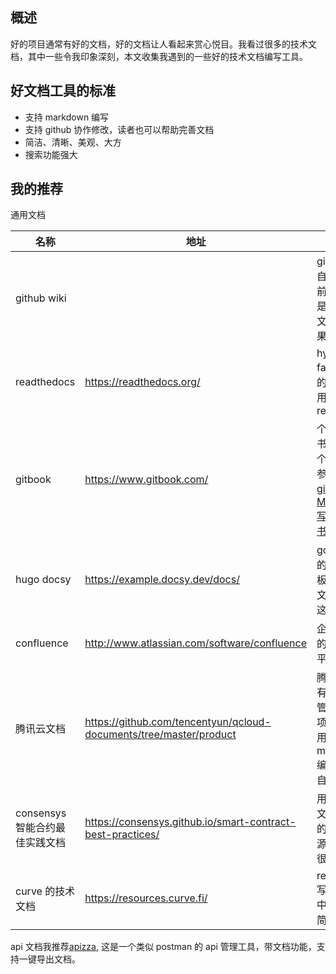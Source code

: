 [//title]: (好用的技术文档方案推荐)
[//englishtitle]: (documentation-tools)
[//category]: (tool)
[//tags]: (文档工具,wiki,readthedocs,gitbook,docsy,confluence)
[//createtime]: (20200918)
[//updatetime]: (20201118)

## 概述

好的项目通常有好的文档，好的文档让人看起来赏心悦目。我看过很多的技术文档，其中一些令我印象深刻，本文收集我遇到的一些好的技术文档编写工具。

## 好文档工具的标准

- 支持 markdown 编写
- 支持 github 协作修改，读者也可以帮助完善文档
- 简洁、清晰、美观、大方
- 搜索功能强大

## 我的推荐

通用文档

| 名称                           | 地址                                                               | 备注                                                                                                                                                                            |
| ------------------------------ | ------------------------------------------------------------------ | ------------------------------------------------------------------------------------------------------------------------------------------------------------------------------- |
| github wiki                    |                                                                    | github 项目自带的，以前以太坊就是用 wiki 写文档的，效果也很不错                                                                                                                 |
| readthedocs                    | https://readthedocs.org/                                           | hyperledger fabrc、bocs 的文档都是用 readthedocs                                                                                                                                |
| gitbook                        | https://www.gitbook.com/                                           | 个人写电子书可以用这个, 使用方式参考[如何用 gitbook 结合 Markdown 写一本开源书籍](https://learnku.com/articles/6886/how-to-write-an-open-source-book-with-gitbook-and-markdown) |
| hugo docsy                     | https://example.docsy.dev/docs/                                    | google 开发的 hugo 模板，k8s 的文档就是用这个编写的                                                                                                                             |
| confluence                     | http://www.atlassian.com/software/confluence                       | 企业内部用的收费文档平台                                                                                                                                                        |
| 腾讯云文档                     | https://github.com/tencentyun/qcloud-documents/tree/master/product | 腾讯云的所有文档都托管在 github 项目里，使用 markdown 编写，然后自己解析                                                                                                        |
| consensys 智能合约最佳实践文档 | https://consensys.github.io/smart-contract-best-practices/         | 用 mkdocs 文档工具写的，免费开源效果感觉很不错                                                                                                                                  |
| curve 的技术文档               | https://resources.curve.fi/                                        | readthedoc 写的，样式中规中矩，简洁大方                                                                                                                                         |

api 文档我推荐[apizza](apizza.net), 这是一个类似 postman 的 api 管理工具，带文档功能，支持一键导出文档。
